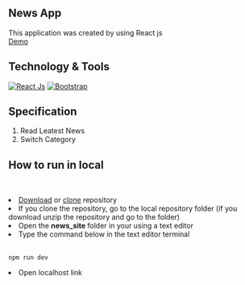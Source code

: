 News App
---
This application was created by using React js<br>
<a href="news-app.infinityfreeapp.com">Demo</a>

Technology & Tools
---
<a href="https://react.dev/"><img alt="React Js" src="https://img.shields.io/badge/React%20Js%20-%20%235ad4f6.svg?logo=react&logoColor=white"></a>
<a href="https://getbootstrap.com/"><img alt="Bootstrap" src="https://img.shields.io/badge/Bootstrap-8311f9.svg?logo=bootstrap&logoColor=white"></a>

Specification
---
<ol>
  <li>Read Leatest News</li>
  <li>Switch Category</li>
</ol>

How to run in local
---
<br>
<ol></ol>
  <li><a href="https://github.com/HasanChinthaka/News-Site/archive/refs/heads/main.zip">Download</a> or <a href="https://github.com/HasanChinthaka/News-Site.git">clone</a> repository</li>
  <li>If you clone the repository, go to the local repository folder (if you download unzip the repository and go to the folder)</li>
  <li>Open the <b>news_site</b> folder in your using a text editor</li>
  <li>Type the command below in the text editor terminal</li><br>
  
  ```
npm run dev
```
  <li>Open localhost link</li>
</ol>
